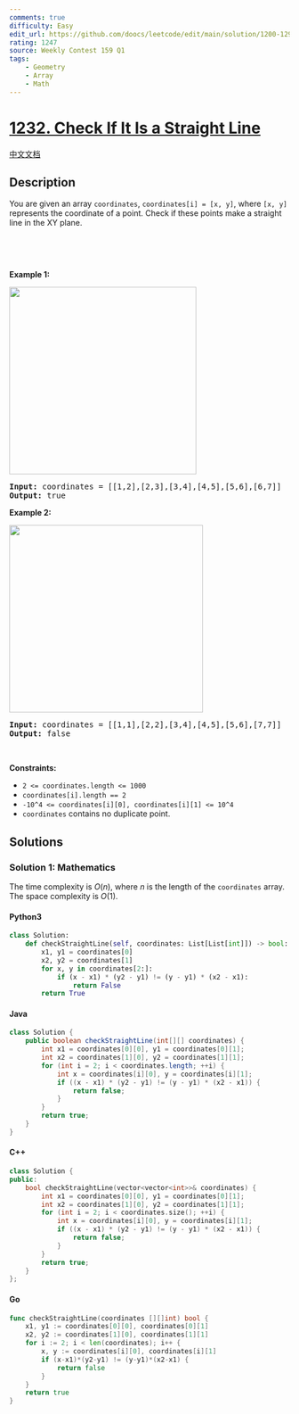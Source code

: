 ```yaml
---
comments: true
difficulty: Easy
edit_url: https://github.com/doocs/leetcode/edit/main/solution/1200-1299/1232.Check%20If%20It%20Is%20a%20Straight%20Line/README_EN.md
rating: 1247
source: Weekly Contest 159 Q1
tags:
    - Geometry
    - Array
    - Math
---
```


<!-- problem:start -->

# [1232. Check If It Is a Straight Line](https://leetcode.com/problems/check-if-it-is-a-straight-line)

[中文文档](/solution/1200-1299/1232.Check%20If%20It%20Is%20a%20Straight%20Line/README.md)

## Description

<!-- description:start -->

<p>You are given an array&nbsp;<code>coordinates</code>, <code>coordinates[i] = [x, y]</code>, where <code>[x, y]</code> represents the coordinate of a point. Check if these points&nbsp;make a straight line in the XY plane.</p>

<p>&nbsp;</p>

<p>&nbsp;</p>
<p><strong class="example">Example 1:</strong></p>

<p><img alt="" src="https://fastly.jsdelivr.net/gh/doocs/leetcode@main/solution/1200-1299/1232.Check%20If%20It%20Is%20a%20Straight%20Line/images/untitled-diagram-2.jpg" style="width: 336px; height: 336px;" /></p>

<pre>
<strong>Input:</strong> coordinates = [[1,2],[2,3],[3,4],[4,5],[5,6],[6,7]]
<strong>Output:</strong> true
</pre>

<p><strong class="example">Example 2:</strong></p>

<p><strong><img alt="" src="https://fastly.jsdelivr.net/gh/doocs/leetcode@main/solution/1200-1299/1232.Check%20If%20It%20Is%20a%20Straight%20Line/images/untitled-diagram-1.jpg" style="width: 348px; height: 336px;" /></strong></p>

<pre>
<strong>Input:</strong> coordinates = [[1,1],[2,2],[3,4],[4,5],[5,6],[7,7]]
<strong>Output:</strong> false
</pre>

<p>&nbsp;</p>
<p><strong>Constraints:</strong></p>

<ul>
	<li><code>2 &lt;=&nbsp;coordinates.length &lt;= 1000</code></li>
	<li><code>coordinates[i].length == 2</code></li>
	<li><code>-10^4 &lt;=&nbsp;coordinates[i][0],&nbsp;coordinates[i][1] &lt;= 10^4</code></li>
	<li><code>coordinates</code>&nbsp;contains no duplicate point.</li>
</ul>

<!-- description:end -->

## Solutions

<!-- solution:start -->

### Solution 1: Mathematics

The time complexity is $O(n)$, where $n$ is the length of the `coordinates` array. The space complexity is $O(1)$.

<!-- tabs:start -->

#### Python3

```python
class Solution:
    def checkStraightLine(self, coordinates: List[List[int]]) -> bool:
        x1, y1 = coordinates[0]
        x2, y2 = coordinates[1]
        for x, y in coordinates[2:]:
            if (x - x1) * (y2 - y1) != (y - y1) * (x2 - x1):
                return False
        return True
```

#### Java

```java
class Solution {
    public boolean checkStraightLine(int[][] coordinates) {
        int x1 = coordinates[0][0], y1 = coordinates[0][1];
        int x2 = coordinates[1][0], y2 = coordinates[1][1];
        for (int i = 2; i < coordinates.length; ++i) {
            int x = coordinates[i][0], y = coordinates[i][1];
            if ((x - x1) * (y2 - y1) != (y - y1) * (x2 - x1)) {
                return false;
            }
        }
        return true;
    }
}
```

#### C++

```cpp
class Solution {
public:
    bool checkStraightLine(vector<vector<int>>& coordinates) {
        int x1 = coordinates[0][0], y1 = coordinates[0][1];
        int x2 = coordinates[1][0], y2 = coordinates[1][1];
        for (int i = 2; i < coordinates.size(); ++i) {
            int x = coordinates[i][0], y = coordinates[i][1];
            if ((x - x1) * (y2 - y1) != (y - y1) * (x2 - x1)) {
                return false;
            }
        }
        return true;
    }
};
```

#### Go

```go
func checkStraightLine(coordinates [][]int) bool {
	x1, y1 := coordinates[0][0], coordinates[0][1]
	x2, y2 := coordinates[1][0], coordinates[1][1]
	for i := 2; i < len(coordinates); i++ {
		x, y := coordinates[i][0], coordinates[i][1]
		if (x-x1)*(y2-y1) != (y-y1)*(x2-x1) {
			return false
		}
	}
	return true
}
```

<!-- tabs:end -->

<!-- solution:end -->

<!-- problem:end -->
